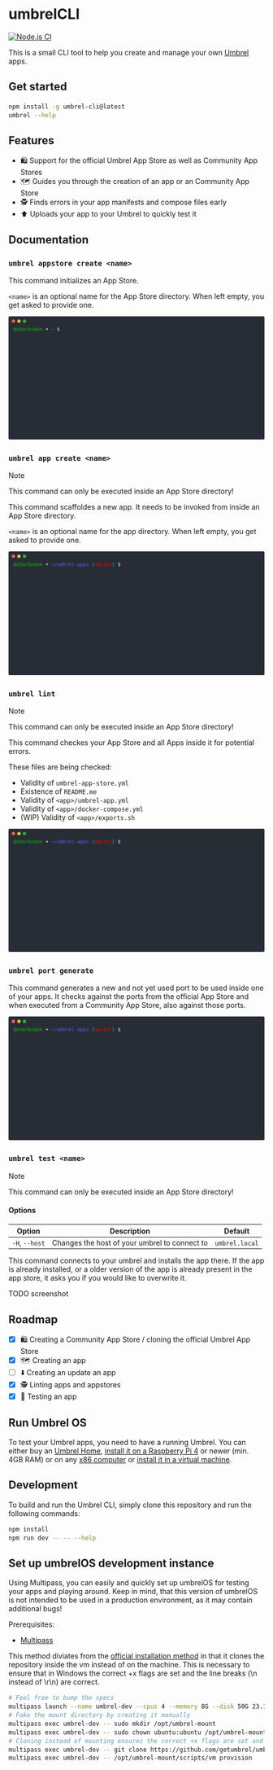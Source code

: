 
# umbrelCLI

[![Node.js CI](https://github.com/sharknoon/umbrel-cli/actions/workflows/ci.yml/badge.svg)](https://github.com/sharknoon/umbrel-cli/actions/workflows/ci.yml)

This is a small CLI tool to help you create and manage your own [Umbrel](https://umbrel.com) apps.

## Get started

```bash
npm install -g umbrel-cli@latest
umbrel --help
```

## Features

- 🛍️ Support for the official Umbrel App Store as well as Community App Stores
- 🗺️ Guides you through the creation of an app or an Community App Store
- 🕵️ Finds errors in your app manifests and compose files early
- ⬆️ Uploads your app to your Umbrel to quickly test it

## Documentation

### `umbrel appstore create <name>`

This command initializes an App Store.

`<name>` is an optional name for the App Store directory. When left empty, you get asked to provide one.

![umbrel appstore create](assets/appstore-create.svg?raw=true)

### `umbrel app create <name>`

> [!NOTE]  
> This command can only be executed inside an App Store directory!

This command scaffoldes a new app. It needs to be invoked from inside an App Store directory.

`<name>` is an optional name for the app directory. When left empty, you get asked to provide one.

![umbrel app create](assets/app-create.svg?raw=true)

### `umbrel lint`

> [!NOTE]  
> This command can only be executed inside an App Store directory!

This command checkes your App Store and all Apps inside it for potential errors.

These files are being checked:

- Validity of `umbrel-app-store.yml`
- Existence of `README.me`
- Validity of `<app>/umbrel-app.yml`
- Validity of `<app>/docker-compose.yml`
- (WIP) Validity of `<app>/exports.sh`

![umbrel lint](assets/lint.svg?raw=true)

### `umbrel port generate`

This command generates a new and not yet used port to be used inside one of your apps.
It checks against the ports from the official App Store and when executed from a Community App Store,
also against those ports.

![umbrel port generate](assets/port-generate.svg?raw=true)

### `umbrel test <name>`

> [!NOTE]  
> This command can only be executed inside an App Store directory!

#### Options

| Option | Description | Default |
|--------|---------------|------------|
|`-H`, `--host`| Changes the host of your umbrel to connect to | `umbrel.local` |

This command connects to your umbrel and installs the app there. If the app is already installed,
or a older version of the app is already present in the app store, it asks you if you would like
to overwrite it.

TODO screenshot

## Roadmap

- [x] 🛍️ Creating a Community App Store / cloning the official Umbrel App Store
- [x] 🗺️ Creating an app
- [ ] ⬇️ Creating an update an app
- [x] 🕵️ Linting apps and appstores
- [x] 🧪 Testing an app

## Run Umbrel OS

To test your Umbrel apps, you need to have a running Umbrel. You can either buy an [Umbrel Home](https://umbrel.com/umbrel-home),
[install it on a Raspberry Pi 4](https://github.com/getumbrel/umbrel/wiki/Raspberry-Pi-5-%E2%80%90-Boot-from-NVMe-or-USB) or newer
(min. 4GB RAM) or on any [x86 computer](https://github.com/getumbrel/umbrel/wiki/Install-umbrelOS-on-x86-systems) or 
[install it in a virtual machine](https://github.com/getumbrel/umbrel/wiki/Install-umbrelOS-on-a-Linux-VM).

## Development

To build and run the Umbrel CLI, simply clone this repository and run the following commands:

```bash
npm install
npm run dev -- -- --help
```

## Set up umbrelOS development instance

Using Multipass, you can easily and quickly set up umbrelOS for testing your apps and playing around. Keep in mind, that this
version of umbrelOS is not intended to be used in a production environment, as it may contain additional bugs!

Prerequisites:

- [Multipass](https://multipass.run/install)

This method diviates from the 
[official installation method](https://github.com/getumbrel/umbrel-apps?tab=readme-ov-file#3-testing-the-app-on-umbrel) 
in that it clones the repository inside the vm instead of on the machine. This is necessary to ensure that in Windows the
correct +x flags are set and the line breaks (\n instead of \r\n) are correct.

```bash
# Feel free to bump the specs
multipass launch --name umbrel-dev --cpus 4 --memory 8G --disk 50G 23.10
# Fake the mount directory by creating it manually
multipass exec umbrel-dev -- sudo mkdir /opt/umbrel-mount
multipass exec umbrel-dev -- sudo chown ubuntu:ubuntu /opt/umbrel-mount
# Cloning instead of mounting ensures the correct +x flags are set and the line breaks (\n instead of \r\n) are correct
multipass exec umbrel-dev -- git clone https://github.com/getumbrel/umbrel.git /opt/umbrel-mount
multipass exec umbrel-dev -- /opt/umbrel-mount/scripts/vm provision
```
